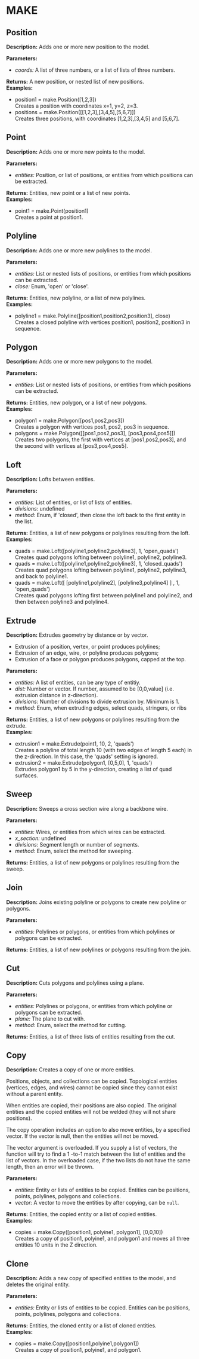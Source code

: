 # MAKE  
  
## Position  
  
  
**Description:** Adds one or more new position to the model.  
  
**Parameters:**  
  * *coords:* A list of three numbers, or a list of lists of three numbers.  
  
**Returns:** A new position, or nested list of new positions.  
**Examples:**  
  * position1 = make.Position([1,2,3])  
    Creates a position with coordinates x=1, y=2, z=3.  
  * positions = make.Position([[1,2,3],[3,4,5],[5,6,7]])  
    Creates three positions, with coordinates [1,2,3],[3,4,5] and [5,6,7].
  
  
  
## Point  
  
  
**Description:** Adds one or more new points to the model.  
  
**Parameters:**  
  * *entities:* Position, or list of positions, or entities from which positions can be extracted.  
  
**Returns:** Entities, new point or a list of new points.  
**Examples:**  
  * point1 = make.Point(position1)  
    Creates a point at position1.
  
  
  
## Polyline  
  
  
**Description:** Adds one or more new polylines to the model.  
  
**Parameters:**  
  * *entities:* List or nested lists of positions, or entities from which positions can be extracted.  
  * *close:* Enum, 'open' or 'close'.  
  
**Returns:** Entities, new polyline, or a list of new polylines.  
**Examples:**  
  * polyline1 = make.Polyline([position1,position2,position3], close)  
    Creates a closed polyline with vertices position1, position2, position3 in sequence.
  
  
  
## Polygon  
  
  
**Description:** Adds one or more new polygons to the model.  
  
**Parameters:**  
  * *entities:* List or nested lists of positions, or entities from which positions can be extracted.  
  
**Returns:** Entities, new polygon, or a list of new polygons.  
**Examples:**  
  * polygon1 = make.Polygon([pos1,pos2,pos3])  
    Creates a polygon with vertices pos1, pos2, pos3 in sequence.  
  * polygons = make.Polygon([[pos1,pos2,pos3], [pos3,pos4,pos5]])  
    Creates two polygons, the first with vertices at [pos1,pos2,pos3], and the second with vertices at [pos3,pos4,pos5].
  
  
  
## Loft  
  
  
**Description:** Lofts between entities.  
  
**Parameters:**  
  * *entities:* List of entities, or list of lists of entities.  
  * *divisions:* undefined  
  * *method:* Enum, if 'closed', then close the loft back to the first entity in the list.  
  
**Returns:** Entities, a list of new polygons or polylines resulting from the loft.  
**Examples:**  
  * quads = make.Loft([polyline1,polyline2,polyline3], 1, 'open_quads')  
    Creates quad polygons lofting between polyline1, polyline2, polyline3.  
  * quads = make.Loft([polyline1,polyline2,polyline3], 1, 'closed_quads')  
    Creates quad polygons lofting between polyline1, polyline2, polyline3, and back to polyline1.  
  * quads = make.Loft([ [polyline1,polyline2], [polyline3,polyline4] ] , 1, 'open_quads')  
    Creates quad polygons lofting first between polyline1 and polyline2, and then between polyline3 and polyline4.
  
  
  
## Extrude  
  
  
**Description:** Extrudes geometry by distance or by vector.
- Extrusion of a position, vertex, or point produces polylines;
- Extrusion of an edge, wire, or polyline produces polygons;
- Extrusion of a face or polygon produces polygons, capped at the top.  
  
**Parameters:**  
  * *entities:* A list of entities, can be any type of entitiy.  
  * *dist:* Number or vector. If number, assumed to be [0,0,value] (i.e. extrusion distance in z-direction).  
  * *divisions:* Number of divisions to divide extrusion by. Minimum is 1.  
  * *method:* Enum, when extruding edges, select quads, stringers, or ribs  
  
**Returns:** Entities, a list of new polygons or polylines resulting from the extrude.  
**Examples:**  
  * extrusion1 = make.Extrude(point1, 10, 2, 'quads')  
    Creates a polyline of total length 10 (with two edges of length 5 each) in the z-direction.
In this case, the 'quads' setting is ignored.  
  * extrusion2 = make.Extrude(polygon1, [0,5,0], 1, 'quads')  
    Extrudes polygon1 by 5 in the y-direction, creating a list of quad surfaces.
  
  
  
## Sweep  
  
  
**Description:** Sweeps a cross section wire along a backbone wire.  
  
**Parameters:**  
  * *entities:* Wires, or entities from which wires can be extracted.  
  * *x\_section:* undefined  
  * *divisions:* Segment length or number of segments.  
  * *method:* Enum, select the method for sweeping.  
  
**Returns:** Entities, a list of new polygons or polylines resulting from the sweep.  
  
  
## Join  
  
  
**Description:** Joins existing polyline or polygons to create new polyline or polygons.  
  
**Parameters:**  
  * *entities:* Polylines or polygons, or entities from which polylines or polygons can be extracted.  
  
**Returns:** Entities, a list of new polylines or polygons resulting from the join.  
  
  
## Cut  
  
  
**Description:** Cuts polygons and polylines using a plane.  
  
**Parameters:**  
  * *entities:* Polylines or polygons, or entities from which polyline or polygons can be extracted.  
  * *plane:* The plane to cut with.  
  * *method:* Enum, select the method for cutting.  
  
**Returns:** Entities, a list of three lists of entities resulting from the cut.  
  
  
## Copy  
  
  
**Description:** Creates a copy of one or more entities.


Positions, objects, and collections can be copied. Topological entities (vertices, edges, and
wires) cannot be copied since they cannot exist without a parent entity.


When entities are copied, their positions are also copied. The original entities and the copied
entities will not be welded (they will not share positions).


The copy operation includes an option to also move entities, by a specified vector. If the vector
is null, then the entities will not be moved.


The vector argument is overloaded. If you supply a list of vectors, the function will try to find
a 1 -to-1 match between the list of entities and the list of vectors. In the overloaded case, if
the two lists do not have the same length, then an error will be thrown.

  
  
**Parameters:**  
  * *entities:* Entity or lists of entities to be copied. Entities can be positions, points,
polylines, polygons and collections.  
  * *vector:* A vector to move the entities by after copying, can be `null`.  
  
**Returns:** Entities, the copied entity or a list of copied entities.  
**Examples:**  
  * copies = make.Copy([position1, polyine1, polygon1], [0,0,10])  
    Creates a copy of position1, polyine1, and polygon1 and moves all three entities 10
units in the Z direction.
  
  
  
## Clone  
  
  
**Description:** Adds a new copy of specified entities to the model, and deletes the original entity.  
  
**Parameters:**  
  * *entities:* Entity or lists of entities to be copied. Entities can be positions, points, polylines, polygons and collections.  
  
**Returns:** Entities, the cloned entity or a list of cloned entities.  
**Examples:**  
  * copies = make.Copy([position1,polyine1,polygon1])  
    Creates a copy of position1, polyine1, and polygon1.
  
  
  
